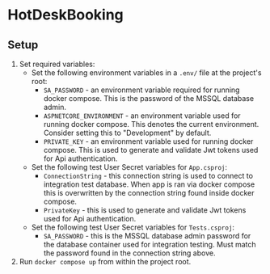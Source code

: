 # HotDeskBooking
## Setup
1. Set required variables:
    - Set the following environment variables in a `.env/` file at the project's root:
        - `SA_PASSWORD` - an environment variable required for running docker compose. This is the password of the MSSQL database admin.
        - `ASPNETCORE_ENVIRONMENT` - an environment variable used for running docker compose. This denotes the current environment. Consider setting this to "Development" by default.
        - `PRIVATE_KEY` - an environment variable used for running docker compose. This is used to generate and validate Jwt tokens used for Api authentication.
    - Set the following test User Secret variables for `App.csproj`:
        - `ConnectionString` - this connection string is used to connect to integration test database. When app is ran via docker compose this is overwritten by the connection string found inside docker compose.
        - `PrivateKey` - this is used to generate and validate Jwt tokens used for Api authentication.
    - Set the following test User Secret variables for `Tests.csproj`:
        - `SA_PASSWORD` - this is the MSSQL database admin password for the database container used for integration testing. Must match the password found in the connection string above.
2. Run `docker compose up` from within the project root.